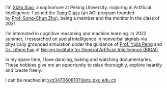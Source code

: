 I’m [Xizhi Xiao](https://ladysausage.github.io), a sophomore at Peking University, majoring in Artificial Intelligence. I joined the [Tong Class](https://tongclass.ac.cn/) (an AGI program founded by [Prof. Song-Chun Zhu](http://www.stat.ucla.edu/~sczhu/)), being a member and the monitor in the class of 2021.

I’m interested in cognitive reasoning and machine learning. In 2022 summer, I researched on social intelligence in nonverbal signals via physically grounded simulation under the guidance of [Prof. Yujia Peng](https://www.psy.pku.edu.cn/english/people/faculty/professor/yujiapeng/index.htm) and [Dr. Lifeng Fan](https://lifengfan.github.io/) at [Beijing Institute for General Artificial Intelligence (BIGAI)](https://bigai.ai/).

In my spare time, I love dancing, baking and watching documentaries. These hobbies give me an opportunity to relax thoroughly, explore heartily and create freely.

I can be reached at xxz3470608107@stu.pku.edu.cn
